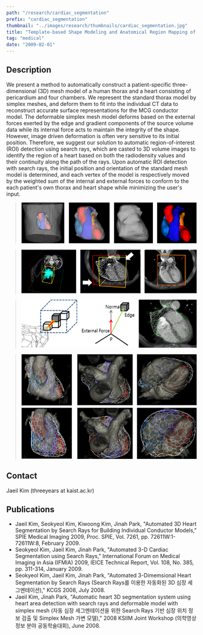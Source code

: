 ```yaml
---
path: "/research/cardiac_segmentation"
prefix: "cardiac_segmentation"
thumbnail: "../images/research/thumbnails/cardiac_segmentation.jpg"
title: "Template-based Shape Modeling and Anatomical Region Mapping of Bone"
tag: "medical"
date: "2009-02-01"
---
```


## Description

We present a method to automatically construct a patient-specific three-dimensional (3D) mesh model of a human thorax and a heart consisting of pericardium and four chambers. We represent the standard thorax model by simplex meshes, and deform them to fit into the individual CT data to reconstruct accurate surface representations for the MCG conductor model. The deformable simplex mesh model deforms based on the external forces exerted by the edge and gradient components of the source volume data while its internal force acts to maintain the integrity of the shape. However, image driven deformation is often very sensitive to its initial position. Therefore, we suggest our solution to automatic region-of-interest (ROI) detection using search rays, which are casted to 3D volume images to identify the region of a heart based on both the radiodensity values and their continuity along the path of the rays. Upon automatic ROI detection with search rays, the initial position and orientation of the standard mesh model is determined, and each vertex of the model is respectively moved by the weighted sum of the internal and external forces to conform to the each patient's own thorax and heart shape while minimizing the user's input.

> ![Figure 1. Standard mesh model contains the mesh model of thorax, pericardium and four chambers of heart.](../images/research/cardiac_segmentation/img1.jpg)

> ![Figure 2. (Left) Spherical rays and AABB of the estimated heart. (Middle) Initial bounding boxes of the standard heart mesh model and the spherical rays. (Right) Transformed heart mesh model.](../images/research/cardiac_segmentation/img2.jpg)

> ![Figure 3. Deformation by the external force](../images/research/cardiac_segmentation/img3.jpg)

> ![Figure 4. (Top) Results of volume rendering and the standard mesh model not deformed. (Bottom) Results of our segmentation framework.](../images/research/cardiac_segmentation/img4.jpg)

## Contact

Jaeil Kim (threeyears at kaist.ac.kr)

## Publications

- Jaeil Kim, Seokyeol Kim, Kiwoong Kim, Jinah Park, "Automated 3D Heart Segmentation by Search Rays for Building Individual Conductor Models," SPIE Medical Imaging 2009, Proc. SPIE, Vol. 7261, pp. 72611W:1-72611W:8, February 2009.
- Seokyeol Kim, Jaeil Kim, Jinah Park, "Automated 3-D Cardiac Segmentation using Search Rays," International Forum on Medical Imaging in Asia (IFMIA) 2009, IEICE Technical Report, Vol. 108, No. 385, pp. 311-314, January 2009.
- Seokyeol Kim, Jaeil Kim, Jinah Park, "Automated 3-Dimemsional Heart Segmentation by Search Rays (Search Rays를 이용한 자동화된 3D 심장 세그멘테이션)," KCGS 2008, July 2008.
- Jaeil Kim, Jinah Park, "Automatic heart 3D segmentation system using heart area detection with search rays and deformable model with simplex mesh (자동 심장 세그멘테이션을 위한 Search Rays 기반 심장 위치 정보 검출 및 Simplex Mesh 가변 모델)," 2008 KSIIM Joint Workshop (의학영상정보 분야 공동학술대회), June 2008.